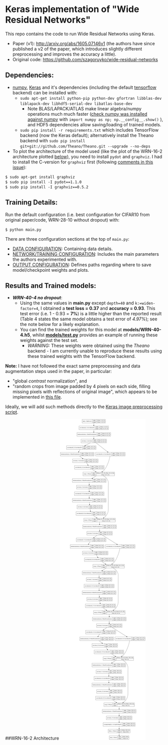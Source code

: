 # Keras implementation of "Wide Residual Networks"
This repo contains the code to run Wide Residual Networks using Keras.
- Paper (v1): http://arxiv.org/abs/1605.07146v1 (the authors have since published a v2 of the paper, which introduces slightly different preprocessing and improves the accuracy a little).
- Original code: https://github.com/szagoruyko/wide-residual-networks


## Dependencies:
- [numpy](https://github.com/numpy/numpy), [Keras](https://github.com/fchollet/keras) and it's dependencies (including the default [tensorflow](https://github.com/tensorflow/tensorflow) backend) can be installed with:
  - `sudo apt-get install python-pip python-dev gfortran libblas-dev liblapack-dev libhdf5-serial-dev libatlas-base-dev`
    - Note BLAS/LAPACK/ATLAS make linear algebra/numpy operations much much faster ([check numpy was installed against numpy](http://stackoverflow.com/a/19350234/5179470) with `import numpy as np; np.__config__.show()` ), and HDF5 dependencies allow saving/loading of trained models.
  - `sudo pip install -r requirements.txt` which includes TensorFlow backend (now the Keras default); alternatively install the Theano backend with `sudo pip install git+git://github.com/Theano/Theano.git --upgrade --no-deps`  
- To plot the architecture of the model used (like the plot of the WRN-16-2 architecture plotted [below](#example-plot)), you need to install `pydot` and `graphviz`. I had to install the C-version for `graphviz` first (following [comments in this issue](https://github.com/Theano/Theano/issues/1801#issuecomment-64912809)):

```
$ sudo apt-get install graphviz
$ sudo pip install -I pydot==1.1.0
$ sudo pip install -I graphviz==0.5.2
```


## Training Details:
Run the default configuration (i.e. best configuration for CIFAR10 from original paper/code, WRN-28-10 without dropout) with:

```
$ python main.py
```

There are three configuration sections at the top of `main.py`:
- [DATA CONFIGURATION](https://github.com/asmith26/wide_resnets_keras/blob/master/main.py#L34-48): Containing data details.
- [NETWORK/TRAINING CONFIGURATION](https://github.com/asmith26/wide_resnets_keras/blob/master/main.py#L50-87): Includes the main parameters the authors experimented with.
- [OUTPUT CONFIGURATION](https://github.com/asmith26/wide_resnets_keras/blob/master/main.py#L89-97): Defines paths regarding where to save model/checkpoint weights and plots.


## Results and Trained models:
- ***WRN-40-4 no dropout***:
  - Using the same values in **main.py** except `depth=40` and `k:=widen-factor=4`, I obtained a **test loss = 0.37** and **accuracy = 0.93**. This test error (i.e. 1 - 0.93 = **7%**) is a little higher than the reported result (Table 4 states the same model obtains a test error of *4.97%*); see the note below for a likely explanation.
  - You can find the trained weights for this model at **models/WRN-40-4.h5**, whilst **[models/test.py](https://github.com/asmith26/wide_resnets_keras/blob/master/models/test.py)** provides an example of running these weights against the test set.
    - *WARNING:* These weights were obtained using the *Theano* backend - I am currently unable to reproduce these results using these trained weights with the TensorFlow backend. 

**Note:** I have not followed the exact same preprocessing and data augmentation steps used in the paper, in particular:

- "global *contrast* normalization", and
- "random crops from image padded by 4 pixels on each side, filling missing pixels with reflections of original image", which appears to be implemented in [this file](https://github.com/szagoruyko/wide-residual-networks/blob/8b166cc15fa8a598490ce0ae66365bf165dffb75/augmentation.lua).

Ideally, we will add such methods directly to the [Keras image preprocessing script](https://github.com/fchollet/keras/blob/master/keras/preprocessing/image.py).


##<a name="example-plot">WRN-16-2 Architecture</a>
![WRN-16-2 Architecture](models/WRN-16-2.png?raw=true "WRN-16-2 Architecture")
